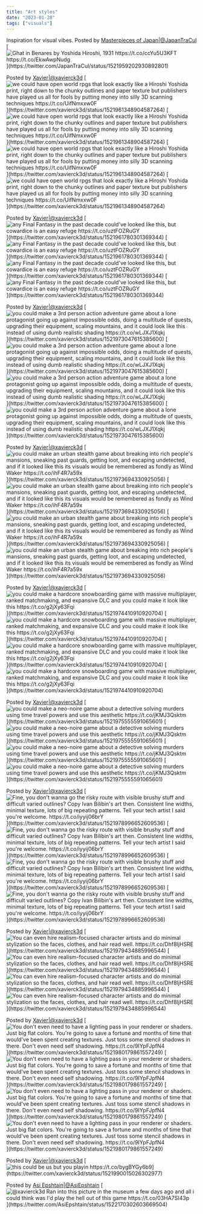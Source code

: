 ```yaml
---
title: "Art styles"
date: "2023-01-28"
tags: ["visuals"]
---
```

Inspiration for visual vibes.<!--more-->
Posted by [Masterpieces of Japan|@JapanTraCul](https://twitter.com/JapanTraCul)
[![](../images/generic-japantracul-FR8V0CfVUAAd12e.jpg "Ghat in Benares by Yoshida Hiroshi, 1931   https://t.co/ccYu5U3KFT https://t.co/EkwAwpNudg")](https://twitter.com/JapanTraCul/status/1521959202930892801)

Posted by [Xavier|@xavierck3d](https://twitter.com/xavierck3d)
[![](../images/generic-xavierck3d-FR8XVWuUcAIpfWj.jpg "we could have open world rpgs that look exactly like a Hiroshi Yoshida print, right down to the chunky outlines and paper texture  but publishers have played us all for fools by putting money into silly 3D scanning techniques https://t.co/UifNmxxw0F")](https://twitter.com/xavierck3d/status/1521961348904587264)
[![](../images/generic-xavierck3d-FR8XYifVcAAFqLf.jpg "we could have open world rpgs that look exactly like a Hiroshi Yoshida print, right down to the chunky outlines and paper texture  but publishers have played us all for fools by putting money into silly 3D scanning techniques https://t.co/UifNmxxw0F")](https://twitter.com/xavierck3d/status/1521961348904587264)
[![](../images/generic-xavierck3d-FR8XbAPVEAAD2x_.png "we could have open world rpgs that look exactly like a Hiroshi Yoshida print, right down to the chunky outlines and paper texture  but publishers have played us all for fools by putting money into silly 3D scanning techniques https://t.co/UifNmxxw0F")](https://twitter.com/xavierck3d/status/1521961348904587264)
[![](../images/generic-xavierck3d-FR8XfPjUYAE-YE2.jpg "we could have open world rpgs that look exactly like a Hiroshi Yoshida print, right down to the chunky outlines and paper texture  but publishers have played us all for fools by putting money into silly 3D scanning techniques https://t.co/UifNmxxw0F")](https://twitter.com/xavierck3d/status/1521961348904587264)

Posted by [Xavier|@xavierck3d](https://twitter.com/xavierck3d)
[![](../images/generic-xavierck3d-FR8X5HsUcAAcInu.jpg "any Final Fantasy in the past decade could've looked like this, but cowardice is an easy refuge https://t.co/uztFOZRuGY")](https://twitter.com/xavierck3d/status/1521961780301369344)
[![](../images/generic-xavierck3d-FR8YBbPUYAAJQnz.jpg "any Final Fantasy in the past decade could've looked like this, but cowardice is an easy refuge https://t.co/uztFOZRuGY")](https://twitter.com/xavierck3d/status/1521961780301369344)
[![](../images/generic-xavierck3d-FR8YG9DUcAEgt3i.png "any Final Fantasy in the past decade could've looked like this, but cowardice is an easy refuge https://t.co/uztFOZRuGY")](https://twitter.com/xavierck3d/status/1521961780301369344)
[![](../images/generic-xavierck3d-FR8YJmMUYAAOZkv.jpg "any Final Fantasy in the past decade could've looked like this, but cowardice is an easy refuge https://t.co/uztFOZRuGY")](https://twitter.com/xavierck3d/status/1521961780301369344)

Posted by [Xavier|@xavierck3d](https://twitter.com/xavierck3d)
[![](../images/generic-xavierck3d-FR8h5b5UcAAxfB3.jpg "you could make a 3rd person action adventure game about a lone protagonist going up against impossible odds, doing a multitude of quests, upgrading their equipment, scaling mountains, and it could look like this instead of using dumb realistic shading https://t.co/wLJXJ1Xqkj")](https://twitter.com/xavierck3d/status/1521973047615385600)
[![](../images/generic-xavierck3d-FR8h912UUAACTqs.jpg "you could make a 3rd person action adventure game about a lone protagonist going up against impossible odds, doing a multitude of quests, upgrading their equipment, scaling mountains, and it could look like this instead of using dumb realistic shading https://t.co/wLJXJ1Xqkj")](https://twitter.com/xavierck3d/status/1521973047615385600)
[![](../images/generic-xavierck3d-FR8iCkGVIAE1ocM.jpg "you could make a 3rd person action adventure game about a lone protagonist going up against impossible odds, doing a multitude of quests, upgrading their equipment, scaling mountains, and it could look like this instead of using dumb realistic shading https://t.co/wLJXJ1Xqkj")](https://twitter.com/xavierck3d/status/1521973047615385600)
[![](../images/generic-xavierck3d-FR8iGHVVUAA9rLB.jpg "you could make a 3rd person action adventure game about a lone protagonist going up against impossible odds, doing a multitude of quests, upgrading their equipment, scaling mountains, and it could look like this instead of using dumb realistic shading https://t.co/wLJXJ1Xqkj")](https://twitter.com/xavierck3d/status/1521973047615385600)

Posted by [Xavier|@xavierck3d](https://twitter.com/xavierck3d)
[![](../images/generic-xavierck3d-FR8ioBtUUAE_ZSL.png "you could make an urban stealth game about breaking into rich people's mansions, sneaking past guards, getting loot, and escaping undetected, and if it looked like this its visuals would be remembered as fondly as Wind Waker https://t.co/ihF4R7a59x")](https://twitter.com/xavierck3d/status/1521973694330925056)
[![](../images/generic-xavierck3d-FR8i4zvVgAIZ4QQ.png "you could make an urban stealth game about breaking into rich people's mansions, sneaking past guards, getting loot, and escaping undetected, and if it looked like this its visuals would be remembered as fondly as Wind Waker https://t.co/ihF4R7a59x")](https://twitter.com/xavierck3d/status/1521973694330925056)
[![](../images/generic-xavierck3d-FR8i7iIVIAAK81q.png "you could make an urban stealth game about breaking into rich people's mansions, sneaking past guards, getting loot, and escaping undetected, and if it looked like this its visuals would be remembered as fondly as Wind Waker https://t.co/ihF4R7a59x")](https://twitter.com/xavierck3d/status/1521973694330925056)
[![](../images/generic-xavierck3d-FR8i_AEVEAEnlwC.png "you could make an urban stealth game about breaking into rich people's mansions, sneaking past guards, getting loot, and escaping undetected, and if it looked like this its visuals would be remembered as fondly as Wind Waker https://t.co/ihF4R7a59x")](https://twitter.com/xavierck3d/status/1521973694330925056)

Posted by [Xavier|@xavierck3d](https://twitter.com/xavierck3d)
[![](../images/generic-xavierck3d-FR8jSRfVcAAEa8N.jpg "you could make a hardcore snowboarding game with massive multiplayer, ranked matchmaking, and expansive DLC and you could make it look like this https://t.co/g2jXy63Fqi")](https://twitter.com/xavierck3d/status/1521974410910920704)
[![](../images/generic-xavierck3d-FR8jU4LUcAAiBts.jpg "you could make a hardcore snowboarding game with massive multiplayer, ranked matchmaking, and expansive DLC and you could make it look like this https://t.co/g2jXy63Fqi")](https://twitter.com/xavierck3d/status/1521974410910920704)
[![](../images/generic-xavierck3d-FR8jbquVkAAeX5v.png "you could make a hardcore snowboarding game with massive multiplayer, ranked matchmaking, and expansive DLC and you could make it look like this https://t.co/g2jXy63Fqi")](https://twitter.com/xavierck3d/status/1521974410910920704)
[![](../images/generic-xavierck3d-FR8jeTwVIAA1TVN.jpg "you could make a hardcore snowboarding game with massive multiplayer, ranked matchmaking, and expansive DLC and you could make it look like this https://t.co/g2jXy63Fqi")](https://twitter.com/xavierck3d/status/1521974410910920704)

Posted by [Xavier|@xavierck3d](https://twitter.com/xavierck3d)
[![](../images/generic-xavierck3d-FR8kLnDVcAArLDW.png "you could make a neo-noire game about a detective solving murders using time travel powers and use this aesthetic https://t.co/jKMJ3Qsktm")](https://twitter.com/xavierck3d/status/1521975555591065601)
[![](../images/generic-xavierck3d-FR8kOxLVEAAK2yt.jpg "you could make a neo-noire game about a detective solving murders using time travel powers and use this aesthetic https://t.co/jKMJ3Qsktm")](https://twitter.com/xavierck3d/status/1521975555591065601)
[![](../images/generic-xavierck3d-FR8kQ08VIAAiJGj.jpg "you could make a neo-noire game about a detective solving murders using time travel powers and use this aesthetic https://t.co/jKMJ3Qsktm")](https://twitter.com/xavierck3d/status/1521975555591065601)
[![](../images/generic-xavierck3d-FR8kYbZVEAEpCek.jpg "you could make a neo-noire game about a detective solving murders using time travel powers and use this aesthetic https://t.co/jKMJ3Qsktm")](https://twitter.com/xavierck3d/status/1521975555591065601)

Posted by [Xavier|@xavierck3d](https://twitter.com/xavierck3d)
[![](../images/generic-xavierck3d-FR8nZZxUUAAbCjB.jpg "Fine, you don't wanna go the risky route with visible brushy stuff and difficult varied outlines? Copy Ivan Bilibin's art then.  Consistent line widths, minimal texture, lots of big repeating patterns. Tell your tech artist I said you're welcome. https://t.co/iyyij06brY")](https://twitter.com/xavierck3d/status/1521978996652609536)
[![](../images/generic-xavierck3d-FR8neejVcAAT2NR.jpg "Fine, you don't wanna go the risky route with visible brushy stuff and difficult varied outlines? Copy Ivan Bilibin's art then.  Consistent line widths, minimal texture, lots of big repeating patterns. Tell your tech artist I said you're welcome. https://t.co/iyyij06brY")](https://twitter.com/xavierck3d/status/1521978996652609536)
[![](../images/generic-xavierck3d-FR8ng8YVUAAoCWn.jpg "Fine, you don't wanna go the risky route with visible brushy stuff and difficult varied outlines? Copy Ivan Bilibin's art then.  Consistent line widths, minimal texture, lots of big repeating patterns. Tell your tech artist I said you're welcome. https://t.co/iyyij06brY")](https://twitter.com/xavierck3d/status/1521978996652609536)
[![](../images/generic-xavierck3d-FR8nlF5VcAAGmvs.jpg "Fine, you don't wanna go the risky route with visible brushy stuff and difficult varied outlines? Copy Ivan Bilibin's art then.  Consistent line widths, minimal texture, lots of big repeating patterns. Tell your tech artist I said you're welcome. https://t.co/iyyij06brY")](https://twitter.com/xavierck3d/status/1521978996652609536)

Posted by [Xavier|@xavierck3d](https://twitter.com/xavierck3d)
[![](../images/generic-xavierck3d-FR8n-_NUYAAz2_o.jpg "You can even hire realism-focused character artists and do minimal stylization so the faces, clothes, and hair read well. https://t.co/Dhf8IjHSRE")](https://twitter.com/xavierck3d/status/1521979434885996544)
[![](../images/generic-xavierck3d-FR8oCekVEAEBh5s.jpg "You can even hire realism-focused character artists and do minimal stylization so the faces, clothes, and hair read well. https://t.co/Dhf8IjHSRE")](https://twitter.com/xavierck3d/status/1521979434885996544)
[![](../images/generic-xavierck3d-FR8oIhJUUAADEj3.jpg "You can even hire realism-focused character artists and do minimal stylization so the faces, clothes, and hair read well. https://t.co/Dhf8IjHSRE")](https://twitter.com/xavierck3d/status/1521979434885996544)
[![](../images/generic-xavierck3d-FR8oNOwVEAAifTs.jpg "You can even hire realism-focused character artists and do minimal stylization so the faces, clothes, and hair read well. https://t.co/Dhf8IjHSRE")](https://twitter.com/xavierck3d/status/1521979434885996544)

Posted by [Xavier|@xavierck3d](https://twitter.com/xavierck3d)
[![](../images/generic-xavierck3d-FR8olYzUcAA8qju.jpg "You don't even need to have a lighting pass in your renderer or shaders. Just big flat colors. You're going to save a fortune and months of time that would've been spent creating textures.  Just toss some stencil shadows in there. Don't even need self shadowing. https://t.co/9IYpFJpfN4")](https://twitter.com/xavierck3d/status/1521980179861557249)
[![](../images/generic-xavierck3d-FR8outuUUAAWHjw.jpg "You don't even need to have a lighting pass in your renderer or shaders. Just big flat colors. You're going to save a fortune and months of time that would've been spent creating textures.  Just toss some stencil shadows in there. Don't even need self shadowing. https://t.co/9IYpFJpfN4")](https://twitter.com/xavierck3d/status/1521980179861557249)
[![](../images/generic-xavierck3d-FR8oxXXUcAAyVAE.jpg "You don't even need to have a lighting pass in your renderer or shaders. Just big flat colors. You're going to save a fortune and months of time that would've been spent creating textures.  Just toss some stencil shadows in there. Don't even need self shadowing. https://t.co/9IYpFJpfN4")](https://twitter.com/xavierck3d/status/1521980179861557249)
[![](../images/generic-xavierck3d-FR8ozuMUYAEw--d.jpg "You don't even need to have a lighting pass in your renderer or shaders. Just big flat colors. You're going to save a fortune and months of time that would've been spent creating textures.  Just toss some stencil shadows in there. Don't even need self shadowing. https://t.co/9IYpFJpfN4")](https://twitter.com/xavierck3d/status/1521980179861557249)

Posted by [Xavier|@xavierck3d](https://twitter.com/xavierck3d)
[![](../images/generic-xavierck3d-FR8x0_4VEAAZPEx.jpg "this could be us but you playin https://t.co/bygBYGy6b9")](https://twitter.com/xavierck3d/status/1521990015026302977)

Posted by [Asi Epshtain|@AsiEpshtain](https://twitter.com/AsiEpshtain)
[![](../images/generic-asiepshtain-FR_V0YJXEAEVp9C.jpg "@xavierck3d Ran into this picture in the museum a few days ago and all i could think was I'd play the hell out of this game https://t.co/03HA7SI43p")](https://twitter.com/AsiEpshtain/status/1522170302603669504)

